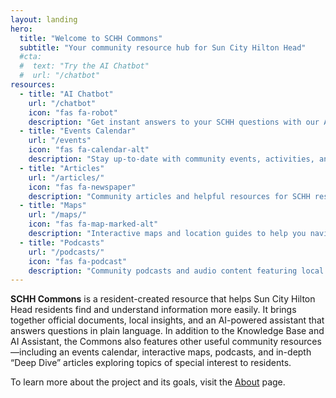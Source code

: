 ```yaml
---
layout: landing
hero:
  title: "Welcome to SCHH Commons"
  subtitle: "Your community resource hub for Sun City Hilton Head"
  #cta:
  #  text: "Try the AI Chatbot"
  #  url: "/chatbot"
resources:
  - title: "AI Chatbot"
    url: "/chatbot"
    icon: "fas fa-robot"
    description: "Get instant answers to your SCHH questions with our AI-powered assistant trained on community knowledge"
  - title: "Events Calendar"
    url: "/events"
    icon: "fas fa-calendar-alt"
    description: "Stay up-to-date with community events, activities, and important dates in Sun City Hilton Head"
  - title: "Articles"
    url: "/articles/"
    icon: "fas fa-newspaper"
    description: "Community articles and helpful resources for SCHH residents and prospective residents"
  - title: "Maps"
    url: "/maps/"
    icon: "fas fa-map-marked-alt"
    description: "Interactive maps and location guides to help you navigate Sun City Hilton Head"
  - title: "Podcasts"
    url: "/podcasts/"
    icon: "fas fa-podcast"
    description: "Community podcasts and audio content featuring local voices and topics"
---
```


<style>

    /* Landing page specific overrides */
    .text-primary {
        color: #2F4F4F  !important;
    }
    .card-title {
        color: #2F4F4F  !important;
    }
    .btn-primary {
        background-color: #2F4F4F  !important;
        border-color: #2F4F4F  !important;
    }
    .btn-primary:hover {
        background-color: #A0524D !important;
        border-color: #A0524D !important;
        box-shadow: 0 4px 8px rgba(90, 19, 17, 0.2);
    }
    .card:hover {
        border-color: #A0524D !important;
        box-shadow: 0 4px 8px rgba(90, 19, 17, 0.2);
    }
    .card:hover i, .card:hover .card-title {
        color: #A0524D !important;
    }
    a.anchor {
        display: none;
    }
</style>

**SCHH Commons** is a resident-created resource that helps Sun City Hilton Head residents find and understand information more easily. It brings together official documents, local insights, and an AI-powered assistant that answers questions in plain language. In addition to the Knowledge Base and AI Assistant, the Commons also features other useful community resources—including an events calendar, interactive maps, podcasts, and in-depth “Deep Dive” articles exploring topics of special interest to residents.

To learn more about the project and its goals, visit the [About](/about) page.